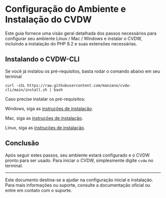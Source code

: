 # Configuração do Ambiente e Instalação do CVDW

Este guia fornece uma visão geral detalhada dos passos necessários para configurar seu ambiente Linux / Mac / Windows e instalar o CVDW, incluindo a instalação do PHP 8.2 e suas extensões necessárias.

## Instalando o CVDW-CLI

Se você já instalou os pré-requisitos, basta rodar o comando abaixo em seu terminal

```console
curl -sSL https://raw.githubusercontent.com/manzano/cvdw-cli/main/install.sh | bash
```

Caso precise instalar os pré-requisitos:

Windows, siga as [instruções de instalação](Install_Windows.md).

Mac, siga as [instruções de instalação](Install_Mac.md).

Linux, siga as [instruções de instalação](Install_Linux.md).

## Conclusão

Após seguir estes passos, seu ambiente estará configurado e o CVDW pronto para ser usado. Para iniciar o CVDW, simplesmente digite `cvdw` no terminal.

---

Este documento destina-se a ajudar na configuração inicial e instalação. Para mais informações ou suporte, consulte a documentação oficial ou entre em contato com o suporte.
